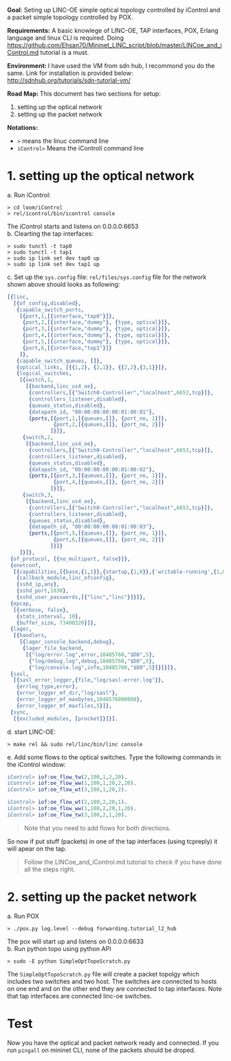 <b>Goal</b>: Seting up LINC-OE simple optical topology controlled by iControl and a packet simple topology controlled by POX. 

<b>Requirements:</b>
A basic knowlege of LINC-OE, TAP interfaces, POX, Erlang language and linux CLI is required. 
Doing https://github.com/Ehsan70/Mininet_LINC_script/blob/master/LINCoe_and_iControl.md tutorial is a must. 

<b>Environment: </b> I have used the VM from sdn hub, I recommond you do the same. Link for installation is provided below: http://sdnhub.org/tutorials/sdn-tutorial-vm/

<b>Road Map: </b>This document has two sections for setup: 

 1. setting up the optical network   
 2. setting up the packet network
 
<b>Notations: </b>
 - `>` means the linuc command line <br>
 - `iControl>` Means the iControll command line
 
# 1. setting up the optical network #
 a. Run iControl: 
 ```shell
 > cd loom/iControl
 > rel/icontrol/bin/icontrol console
 ```
 The iControl starts and listens on 0.0.0.0:6653 </br>
 b. Clearting the tap interfaces: 
 ```shell
 > sudo tunctl -t tap0
 > sudo tunctl -t tap1
 > sudo ip link set dev tap0 up
 > sudo ip link set dev tap1 up
 ```
 c. Set up the `sys.config` file: 
 `rel/files/sys.config` file for the network shown above should looks as following:
 ```erlang
 [{linc,
   [{of_config,disabled},
    {capable_switch_ports,
     [{port,1,[{interface,"tap0"}]},
      {port,2,[{interface,"dummy"}, {type, optical}]},
      {port,3,[{interface,"dummy"}, {type, optical}]},
      {port,4,[{interface,"dummy"}, {type, optical}]},
      {port,5,[{interface,"dummy"}, {type, optical}]},
      {port,6,[{interface,"tap1"}]}
     ]},
    {capable_switch_queues, []},
    {optical_links, [{{1,2}, {2,1}}, {{2,2},{3,1}}]},
    {logical_switches,
     [{switch,1,
       [{backend,linc_us4_oe},
        {controllers,[{"Switch0-Controller","localhost",6653,tcp}]},
        {controllers_listener,disabled},
        {queues_status,disabled},
        {datapath_id, "00:00:00:00:00:01:00:01"},
        {ports,[{port,1,[{queues,[]}, {port_no, 1}]},
                {port,2,[{queues,[]}, {port_no, 2}]}
               ]}]},
      {switch,2,
       [{backend,linc_us4_oe},
        {controllers,[{"Switch0-Controller","localhost",6653,tcp}]},
        {controllers_listener,disabled},
        {queues_status,disabled},
        {datapath_id, "00:00:00:00:00:01:00:02"},
        {ports,[{port,3,[{queues,[]}, {port_no, 1}]},
                {port,4,[{queues,[]}, {port_no, 2}]}
               ]}]},
      {switch,3,
       [{backend,linc_us4_oe},
        {controllers,[{"Switch0-Controller","localhost",6653,tcp}]},
        {controllers_listener,disabled},
        {queues_status,disabled},
        {datapath_id, "00:00:00:00:00:01:00:03"},
        {ports,[{port,5,[{queues,[]}, {port_no, 1}]},
                {port,6,[{queues,[]}, {port_no, 2}]}
               ]}]}
     ]}]},
  {of_protocol, [{no_multipart, false}]},
  {enetconf,
   [{capabilities,[{base,{1,1}},{startup,{1,0}},{'writable-running',{1,0}}]},
    {callback_module,linc_ofconfig},
    {sshd_ip,any},
    {sshd_port,1830},
    {sshd_user_passwords,[{"linc","linc"}]}]},
  {epcap,
   [{verbose, false},
    {stats_interval, 10},
    {buffer_size, 73400320}]},
  {lager,
   [{handlers,
     [{lager_console_backend,debug},
      {lager_file_backend,
       [{"log/error.log",error,10485760,"$D0",5},
        {"log/debug.log",debug,10485760,"$D0",5},
        {"log/console.log",info,10485760,"$D0",5}]}]}]},
  {sasl,
   [{sasl_error_logger,{file,"log/sasl-error.log"}},
    {errlog_type,error},
    {error_logger_mf_dir,"log/sasl"},
    {error_logger_mf_maxbytes,1048576000000},
    {error_logger_mf_maxfiles,5}]},
  {sync,
   [{excluded_modules, [procket]}]}].
 ```
 d. start LINC-OE: 
 ```shell
 > make rel && sudo rel/linc/bin/linc console
 ```
 e. Add some flows to the optical switches. 
 Type the following commands in the iControl window:
 ```erlang
 iControl> iof:oe_flow_tw(2,100,1,2,20).
 iControl> iof:oe_flow_ww(1,100,1,20,2,20).
 iControl> iof:oe_flow_wt(3,100,1,20,2).
 
 iControl> iof:oe_flow_wt(2,100,2,20,1).
 iControl> iof:oe_flow_ww(1,100,2,20,1,20).
 iControl> iof:oe_flow_tw(3,100,2,1,20).
 ```
 > Note that you need to add flows for both directions. 
 
 So now if put stuff (packets) in one of the tap interfaces (using tcpreply) it will apear on the tap. 
 
 > Follow the LINCoe_and_iControl.md tutorial to check if you have done all the steps right. 
 


# 2. setting up the packet network #
 a. Run POX 
  ```shell
  > ./pox.py log.level --debug forwarding.tutorial_l2_hub
  ```
  The pox will start up and listens on 0.0.0.0:6633  </br>
 b. Run python topo using python API
  ```shell
  > sudo -E python SimpleOptTopoScratch.py
  ```
  The `SimpleOptTopoScratch.py` file will create a packet topolgy which includes two switches and two host. 
  The switches are connected to hosts on one end and on the other end they are connected to tap interfaces. 
  Note that tap interfaces are connected linc-oe switches.  
 
 
# Test #
Now you have the optical and packet network ready and connected. 
If you run `pingall` on mininet CLI, none of the packets should be droped. 
 
 
 
 
 
 
 
 
 
 
 
 
 
 
